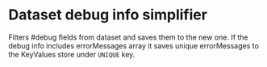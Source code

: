 # Dataset debug info simplifier

Filters #debug fields from dataset and saves them to the new one. 
If the debug info includes errorMessages array it saves unique errorMessages
 to the KeyValues store under `UNIQUE` key.
